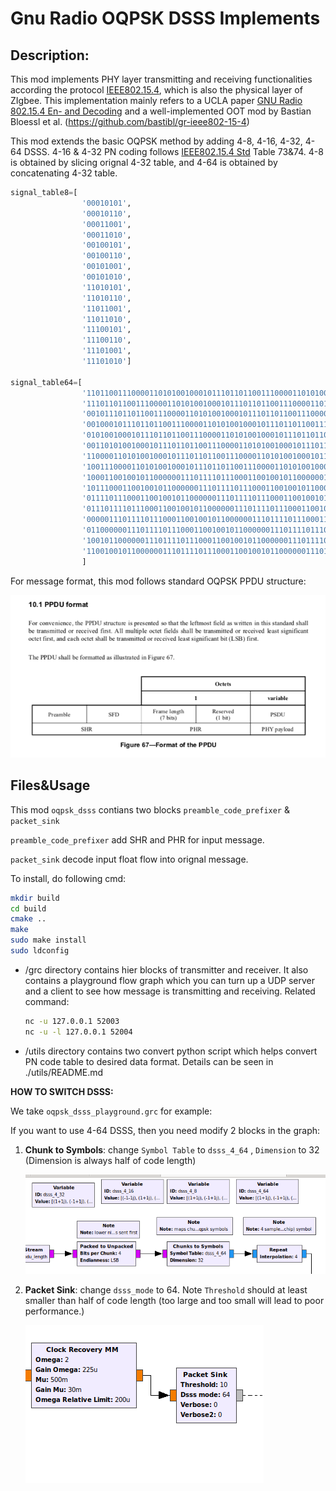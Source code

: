 # Gnu Radio OQPSK DSSS Implements

## Description:

This mod implements PHY layer transmitting and receiving functionalities according the protocol [IEEE802.15.4](https://ieeexplore.ieee.org/document/6012487), which is also the physical layer of ZIgbee. This implementation mainly refers to a UCLA paper [GNU Radio 802.15.4 En- and Decoding](https://pdfs.semanticscholar.org/ebb5/c85bacf68b8da2c6aa054326101a7f9599f4.pdf) and a well-implemented OOT mod by Bastian Bloessl et al. (https://github.com/bastibl/gr-ieee802-15-4) 

This mod extends the basic OQPSK method by adding 4-8, 4-16, 4-32, 4-64 DSSS. 4-16 & 4-32 PN coding follows  [IEEE802.15.4 Std](https://ieeexplore.ieee.org/document/6012487) Table 73&74. 4-8 is obtained by slicing orignal 4-32 table, and 4-64 is obtained by concatenating 4-32 table. 

```python
signal_table8=[
                '00010101',
                '00010110',
                '00011001',
                '00011010',
                '00100101',
                '00100110',
                '00101001',
                '00101010',
                '11010101',
                '11010110',
                '11011001',
                '11011010',
                '11100101',
                '11100110',
                '11101001',
                '11101010']

signal_table64=[
                '1101100111000011010100100010111011011001110000110101001000101110',
                '1110110110011100001101010010001011101101100111000011010100100010',
                '0010111011011001110000110101001000101110110110011100001101010010',
                '0010001011101101100111000011010100100010111011011001110000110101',
                '0101001000101110110110011100001101010010001011101101100111000011',
                '0011010100100010111011011001110000110101001000101110110110011100',
                '1100001101010010001011101101100111000011010100100010111011011001',
                '1001110000110101001000101110110110011100001101010010001011101101',
                '1000110010010110000001110111101110001100100101100000011101111011',
                '1011100011001001011000000111011110111000110010010110000001110111',
                '0111101110001100100101100000011101111011100011001001011000000111',
                '0111011110111000110010010110000001110111101110001100100101100000',
                '0000011101111011100011001001011000000111011110111000110010010110',
                '0110000001110111101110001100100101100000011101111011100011001001',
                '1001011000000111011110111000110010010110000001110111101110001100',
                '1100100101100000011101111011100011001001011000000111011110111000'
                ]
```

For message format, this mod follows standard OQPSK PPDU structure:

![ppdu](PPDU.png)

## Files&Usage

This mod `oqpsk_dsss` contians two blocks  `preamble_code_prefixer` & `packet_sink` 

`preamble_code_prefixer` add SHR and PHR for input message.

`packet_sink` decode input float flow into orignal message.

To install, do following cmd:

```bash
mkdir build
cd build
cmake ..
make
sudo make install
sudo ldconfig
```

* /grc directory contains hier blocks of transmitter and receiver. It also contains a playground flow graph which you can turn up a UDP server and a  client to see how message is transmitting and receiving. Related command:

  ```bash
  nc -u 127.0.0.1 52003
  nc -u -l 127.0.0.1 52004
  ```

* /utils directory contains two convert python script which helps convert PN code table to desired data format. Details can be seen in ./utils/README.md

**HOW TO SWITCH DSSS:**

We take `oqpsk_dsss_playground.grc` for example:

If you want to use 4-64 DSSS, then you need modify 2 blocks in the graph:

1. **Chunk to Symbols**: change `Symbol Table` to `dsss_4_64` , `Dimension` to 32 (Dimension is always half of code length)

   ![fig](2symbol.png)

2. **Packet Sink**: change `dsss_mode` to 64. Note `Threshold` should at least smaller than half of code length (too large and too small will lead to poor performance.)

   ![fig](sink.png)
